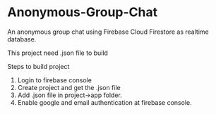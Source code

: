 # Anonymous-Group-Chat
An anonymous group chat using Firebase Cloud Firestore as realtime database.

This project need .json file to build

Steps to build project
1. Login to firebase console
2. Create project and get the .json file
3. Add .json file in project->app folder.
4. Enable google and email authentication at firebase console.
